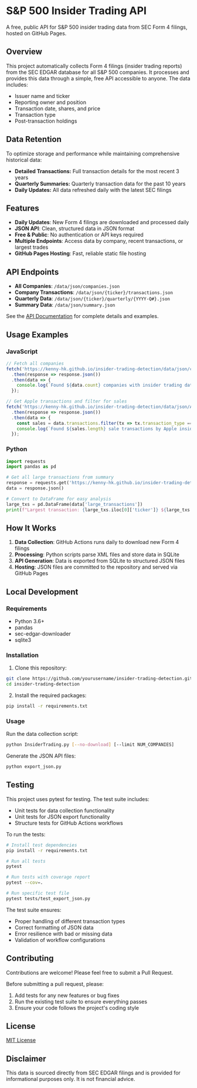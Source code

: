 # S&P 500 Insider Trading API

A free, public API for S&P 500 insider trading data from SEC Form 4 filings, hosted on GitHub Pages.

## Overview

This project automatically collects Form 4 filings (insider trading reports) from the SEC EDGAR database for all S&P 500 companies. It processes and provides this data through a simple, free API accessible to anyone. The data includes:

- Issuer name and ticker
- Reporting owner and position
- Transaction date, shares, and price
- Transaction type
- Post-transaction holdings

## Data Retention

To optimize storage and performance while maintaining comprehensive historical data:

- **Detailed Transactions:** Full transaction details for the most recent 3 years
- **Quarterly Summaries:** Quarterly transaction data for the past 10 years
- **Daily Updates:** All data refreshed daily with the latest SEC filings

## Features

- **Daily Updates**: New Form 4 filings are downloaded and processed daily
- **JSON API**: Clean, structured data in JSON format
- **Free & Public**: No authentication or API keys required
- **Multiple Endpoints**: Access data by company, recent transactions, or largest trades
- **GitHub Pages Hosting**: Fast, reliable static file hosting

## API Endpoints

- **All Companies**: `/data/json/companies.json`
- **Company Transactions**: `/data/json/{ticker}/transactions.json`
- **Quarterly Data**: `/data/json/{ticker}/quarterly/{YYYY-Q#}.json`
- **Summary Data**: `/data/json/summary.json`

See the [API Documentation](https://kenny-hk.github.io/insider-trading-detection/) for complete details and examples.

## Usage Examples

### JavaScript
```javascript
// Fetch all companies
fetch('https://kenny-hk.github.io/insider-trading-detection/data/json/companies.json')
  .then(response => response.json())
  .then(data => {
    console.log(`Found ${data.count} companies with insider trading data`);
  });

// Get Apple transactions and filter for sales
fetch('https://kenny-hk.github.io/insider-trading-detection/data/json/AAPL/transactions.json')
  .then(response => response.json())
  .then(data => {
    const sales = data.transactions.filter(tx => tx.transaction_type === 'S');
    console.log(`Found ${sales.length} sale transactions by Apple insiders`);
  });
```

### Python
```python
import requests
import pandas as pd

# Get all large transactions from summary
response = requests.get('https://kenny-hk.github.io/insider-trading-detection/data/json/summary.json')
data = response.json()

# Convert to DataFrame for easy analysis
large_txs = pd.DataFrame(data['large_transactions'])
print(f"Largest transaction: {large_txs.iloc[0]['ticker']} ${large_txs.iloc[0]['value']:,.2f}")
```

## How It Works

1. **Data Collection**: GitHub Actions runs daily to download new Form 4 filings
2. **Processing**: Python scripts parse XML files and store data in SQLite
3. **API Generation**: Data is exported from SQLite to structured JSON files
4. **Hosting**: JSON files are committed to the repository and served via GitHub Pages

## Local Development

### Requirements

- Python 3.6+
- pandas
- sec-edgar-downloader
- sqlite3

### Installation

1. Clone this repository:
```bash
git clone https://github.com/yourusername/insider-trading-detection.git
cd insider-trading-detection
```

2. Install the required packages:
```bash
pip install -r requirements.txt
```

### Usage

Run the data collection script:

```bash
python InsiderTrading.py [--no-download] [--limit NUM_COMPANIES]
```

Generate the JSON API files:

```bash
python export_json.py
```

## Testing

This project uses pytest for testing. The test suite includes:

- Unit tests for data collection functionality
- Unit tests for JSON export functionality
- Structure tests for GitHub Actions workflows

To run the tests:

```bash
# Install test dependencies
pip install -r requirements.txt

# Run all tests
pytest

# Run tests with coverage report
pytest --cov=.

# Run specific test file
pytest tests/test_export_json.py
```

The test suite ensures:
- Proper handling of different transaction types
- Correct formatting of JSON data
- Error resilience with bad or missing data
- Validation of workflow configurations

## Contributing

Contributions are welcome! Please feel free to submit a Pull Request.

Before submitting a pull request, please:
1. Add tests for any new features or bug fixes
2. Run the existing test suite to ensure everything passes
3. Ensure your code follows the project's coding style

## License

[MIT License](LICENSE)

## Disclaimer

This data is sourced directly from SEC EDGAR filings and is provided for informational purposes only. It is not financial advice.
